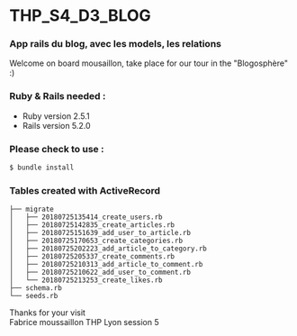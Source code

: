 # THP_S4_D3_BLOG
### App rails du blog, avec les models, les relations <br/>
Welcome on board mousaillon, take place for our tour in the "Blogosphère" :)
### Ruby & Rails needed :
* Ruby version 2.5.1
* Rails version 5.2.0
### Please check to use :
```sh
$ bundle install
```
### Tables created with ActiveRecord

```
├── migrate
│   ├── 20180725135414_create_users.rb
│   ├── 20180725142835_create_articles.rb
│   ├── 20180725151639_add_user_to_article.rb
│   ├── 20180725170653_create_categories.rb
│   ├── 20180725202223_add_article_to_category.rb
│   ├── 20180725205337_create_comments.rb
│   ├── 20180725210313_add_article_to_comment.rb
│   ├── 20180725210622_add_user_to_comment.rb
│   └── 20180725213253_create_likes.rb
├── schema.rb
└── seeds.rb

```
Thanks for your visit <br/>
Fabrice moussaillon THP Lyon session 5
